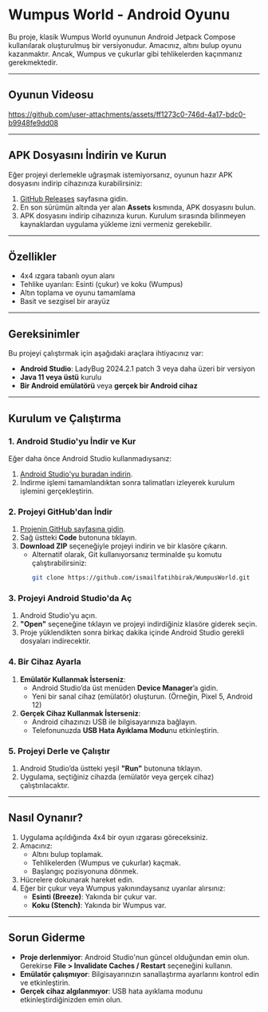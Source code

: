 # **Wumpus World - Android Oyunu**

Bu proje, klasik Wumpus World oyununun Android Jetpack Compose kullanılarak oluşturulmuş bir versiyonudur. Amacınız, altını bulup oyunu kazanmaktır. Ancak, Wumpus ve çukurlar gibi tehlikelerden kaçınmanız gerekmektedir.

---

## Oyunun Videosu



https://github.com/user-attachments/assets/ff1273c0-746d-4a17-bdc0-b9948fe9dd08



---

## **APK Dosyasını İndirin ve Kurun**

Eğer projeyi derlemekle uğraşmak istemiyorsanız, oyunun hazır APK dosyasını indirip cihazınıza kurabilirsiniz:

1. [GitHub Releases](https://github.com/ismailfatihbirak/WumpusWorld/releases) sayfasına gidin.
2. En son sürümün altında yer alan **Assets** kısmında, APK dosyasını bulun.
3. APK dosyasını indirip cihazınıza kurun. Kurulum sırasında bilinmeyen kaynaklardan uygulama yükleme izni vermeniz gerekebilir.

---

## **Özellikler**
- 4x4 ızgara tabanlı oyun alanı
- Tehlike uyarıları: Esinti (çukur) ve koku (Wumpus)
- Altın toplama ve oyunu tamamlama
- Basit ve sezgisel bir arayüz

---

## **Gereksinimler**
Bu projeyi çalıştırmak için aşağıdaki araçlara ihtiyacınız var:
- **Android Studio**: LadyBug 2024.2.1 patch 3 veya daha üzeri bir versiyon
- **Java 11 veya üstü** kurulu
- **Bir Android emülatörü** veya **gerçek bir Android cihaz**

---

## **Kurulum ve Çalıştırma**

### 1. **Android Studio'yu İndir ve Kur**
Eğer daha önce Android Studio kullanmadıysanız:
1. [Android Studio'yu buradan indirin](https://developer.android.com/studio).
2. İndirme işlemi tamamlandıktan sonra talimatları izleyerek kurulum işlemini gerçekleştirin.

### 2. **Projeyi GitHub'dan İndir**
1. [Projenin GitHub sayfasına gidin](https://github.com/ismailfatihbirak/WumpusWorld).
2. Sağ üstteki **Code** butonuna tıklayın.
3. **Download ZIP** seçeneğiyle projeyi indirin ve bir klasöre çıkarın.
   - Alternatif olarak, Git kullanıyorsanız terminalde şu komutu çalıştırabilirsiniz:
     ```bash
     git clone https://github.com/ismailfatihbirak/WumpusWorld.git
     ```

### 3. **Projeyi Android Studio'da Aç**
1. Android Studio'yu açın.
2. **"Open"** seçeneğine tıklayın ve projeyi indirdiğiniz klasöre giderek seçin.
3. Proje yüklendikten sonra birkaç dakika içinde Android Studio gerekli dosyaları indirecektir.

### 4. **Bir Cihaz Ayarla**
1. **Emülatör Kullanmak İsterseniz**:
   - Android Studio’da üst menüden **Device Manager**’a gidin.
   - Yeni bir sanal cihaz (emülatör) oluşturun. (Örneğin, Pixel 5, Android 12)
2. **Gerçek Cihaz Kullanmak İsterseniz**:
   - Android cihazınızı USB ile bilgisayarınıza bağlayın.
   - Telefonunuzda **USB Hata Ayıklama Modu**nu etkinleştirin.

### 5. **Projeyi Derle ve Çalıştır**
1. Android Studio’da üstteki yeşil **"Run"** butonuna tıklayın.
2. Uygulama, seçtiğiniz cihazda (emülatör veya gerçek cihaz) çalıştırılacaktır.

---

## **Nasıl Oynanır?**
1. Uygulama açıldığında 4x4 bir oyun ızgarası göreceksiniz.
2. Amacınız:
   - Altını bulup toplamak.
   - Tehlikelerden (Wumpus ve çukurlar) kaçmak.
   - Başlangıç pozisyonuna dönmek.
3. Hücrelere dokunarak hareket edin.
4. Eğer bir çukur veya Wumpus yakınındaysanız uyarılar alırsınız:
   - **Esinti (Breeze)**: Yakında bir çukur var.
   - **Koku (Stench)**: Yakında bir Wumpus var.

---

## **Sorun Giderme**
- **Proje derlenmiyor**: Android Studio'nun güncel olduğundan emin olun. Gerekirse **File > Invalidate Caches / Restart** seçeneğini kullanın.
- **Emülatör çalışmıyor**: Bilgisayarınızın sanallaştırma ayarlarını kontrol edin ve etkinleştirin.
- **Gerçek cihaz algılanmıyor**: USB hata ayıklama modunu etkinleştirdiğinizden emin olun.
